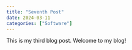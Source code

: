 ```yaml
---
title: "Seventh Post"
date: 2024-03-11
categories: ["Software"]
---
```


This is my third blog post. Welcome to my blog!
